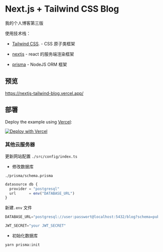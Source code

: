 # Next.js + Tailwind CSS Blog

我的个人博客第三版

使用技术栈：

- [Tailwind CSS](https://tailwindcss.com/docs/guides/nextjs). - CSS 原子类框架

- [nextjs](https://nextjs.org/) - react 的服务端渲染框架

- [prisma](https://www.prisma.io/) - NodeJS ORM 框架

## 预览

https://nextjs-tailwind-blog.vercel.app/




## 部署

Deploy the example using [Vercel](https://vercel.com?utm_source=github&utm_medium=readme&utm_campaign=next-example):

[![Deploy with Vercel](https://vercel.com/button)](https://vercel.com/new/git/external?repository-url=https://github.com/maqi1520/nextjs-tailwind-blog&project-name=blog&repository-name=blog)

### 其他云服务器

更新网站配置 `./src/config/index.ts`


- 修改数据库

`./prisma/schema.prisma`

```js
datasource db {
  provider = "postgresql"
  url      = env("DATABASE_URL")
}
```

新建`.env` 文件

```js
DATABASE_URL="postgresql://user:passwort@localhost:5432/blog?schema=public"

JWT_SECRET="your JWT_SECRET"
```

- 初始化数据库

```bash
yarn prisma:init
```


